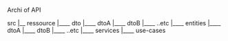 Archi of API

src
|__ ressource
    |____ dto
        |____ dtoA
        |____ dtoB
        |____ ..etc
    |____ entities
        |____ dtoA
        |____ dtoB
        |____ ..etc
    |____ services
    |____ use-cases